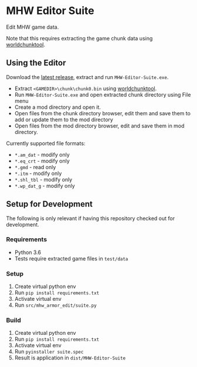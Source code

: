 # MHW Editor Suite

Edit MHW game data.

Note that this requires extracting the game chunk data using
[worldchunktool](https://www.nexusmods.com/monsterhunterworld/mods/6).

## Using the Editor

Download the [latest release](https://github.com/fre-sch/mhw_armor_edit/releases),
extract and run ``MHW-Editor-Suite.exe``.

* Extract ``<GAMEDIR>\chunk\chunk0.bin`` using [worldchunktool](https://www.nexusmods.com/monsterhunterworld/mods/6).
* Run ``MHW-Editor-Suite.exe`` and open extracted chunk directory using File menu
* Create a mod directory and open it.
* Open files from the chunk directory browser, edit them and save them to add or update them to the mod directory
* Open files from the mod directory browser, edit and save them in mod directory.

Currently supported file formats:

* `*.am_dat` - modify only
* `*.eq_crt` - modify only
* `*.gmd` - read only
* `*.itm` - modify only
* `*.shl_tbl` - modify only
* `*.wp_dat_g` - modify only

## Setup for Development

The following is only relevant if having this repository checked out for
development.

### Requirements

* Python 3.6
* Tests require extracted game files in ``test/data``

### Setup

1. Create virtual python env
2. Run ``pip install requirements.txt``
3. Activate virtual env
4. Run ``src/mhw_armor_edit/suite.py``

### Build

1. Create virtual python env
2. Run ``pip install requirements.txt``
3. Activate virtual env
4. Run ``pyinstaller suite.spec``
5. Result is application in ``dist/MHW-Editor-Suite``
